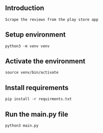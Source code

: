## Introduction  
```
Scrape the reviews from the play store app 
```
## Setup environment
```
python3 -m venv venv
```

## Activate the environment
```
source venv/bin/activate
```

## Install requirements
```
pip install -r requirments.txt
```
## Run the main.py file
```
python3 main.py
```